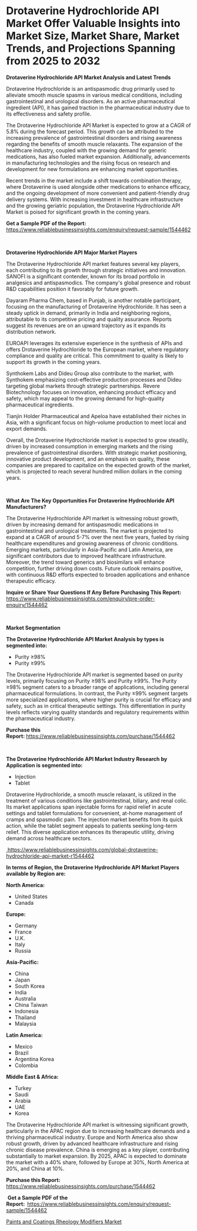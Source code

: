 <p><h1>Drotaverine Hydrochloride API Market Offer Valuable Insights into Market Size, Market Share, Market Trends, and Projections Spanning from 2025 to 2032</h1></p><p><strong>Drotaverine Hydrochloride API Market Analysis and Latest Trends</strong></p>
<p><p>Drotaverine Hydrochloride is an antispasmodic drug primarily used to alleviate smooth muscle spasms in various medical conditions, including gastrointestinal and urological disorders. As an active pharmaceutical ingredient (API), it has gained traction in the pharmaceutical industry due to its effectiveness and safety profile.</p><p>The Drotaverine Hydrochloride API Market is expected to grow at a CAGR of 5.8% during the forecast period. This growth can be attributed to the increasing prevalence of gastrointestinal disorders and rising awareness regarding the benefits of smooth muscle relaxants. The expansion of the healthcare industry, coupled with the growing demand for generic medications, has also fueled market expansion. Additionally, advancements in manufacturing technologies and the rising focus on research and development for new formulations are enhancing market opportunities.</p><p>Recent trends in the market include a shift towards combination therapy, where Drotaverine is used alongside other medications to enhance efficacy, and the ongoing development of more convenient and patient-friendly drug delivery systems. With increasing investment in healthcare infrastructure and the growing geriatric population, the Drotaverine Hydrochloride API Market is poised for significant growth in the coming years.</p></p>
<p><strong>Get a Sample PDF of the Report:&nbsp;</strong> <a href="https://www.reliablebusinessinsights.com/enquiry/request-sample/1544462?utm_campaign=2252&utm_medium=2&utm_source=Github&utm_content=ia&utm_term=01022025&utm_id=drotaverine-hydrochloride-api">https://www.reliablebusinessinsights.com/enquiry/request-sample/1544462</a></p>
<p>&nbsp;</p>
<p><strong>Drotaverine Hydrochloride API Major Market Players</strong></p>
<p><p>The Drotaverine Hydrochloride API market features several key players, each contributing to its growth through strategic initiatives and innovation. SANOFI is a significant contender, known for its broad portfolio in analgesics and antispasmodics. The company's global presence and robust R&D capabilities position it favorably for future growth.</p><p>Dayaram Pharma Chem, based in Punjab, is another notable participant, focusing on the manufacturing of Drotaverine Hydrochloride. It has seen a steady uptick in demand, primarily in India and neighboring regions, attributable to its competitive pricing and quality assurance. Reports suggest its revenues are on an upward trajectory as it expands its distribution network.</p><p>EUROAPI leverages its extensive experience in the synthesis of APIs and offers Drotaverine Hydrochloride to the European market, where regulatory compliance and quality are critical. This commitment to quality is likely to support its growth in the coming years.</p><p>Synthokem Labs and Dideu Group also contribute to the market, with Synthokem emphasizing cost-effective production processes and Dideu targeting global markets through strategic partnerships. Revere Biotechnology focuses on innovation, enhancing product efficacy and safety, which may appeal to the growing demand for high-quality pharmaceutical ingredients.</p><p>Tianjin Holder Pharmaceutical and Apeloa have established their niches in Asia, with a significant focus on high-volume production to meet local and export demands.</p><p>Overall, the Drotaverine Hydrochloride market is expected to grow steadily, driven by increased consumption in emerging markets and the rising prevalence of gastrointestinal disorders. With strategic market positioning, innovative product development, and an emphasis on quality, these companies are prepared to capitalize on the expected growth of the market, which is projected to reach several hundred million dollars in the coming years.</p></p>
<p>&nbsp;</p>
<p><strong>What Are The Key Opportunities For Drotaverine Hydrochloride API Manufacturers?</strong></p>
<p><p>The Drotaverine Hydrochloride API market is witnessing robust growth, driven by increasing demand for antispasmodic medications in gastrointestinal and urological treatments. The market is projected to expand at a CAGR of around 5-7% over the next five years, fueled by rising healthcare expenditures and growing awareness of chronic conditions. Emerging markets, particularly in Asia-Pacific and Latin America, are significant contributors due to improved healthcare infrastructure. Moreover, the trend toward generics and biosimilars will enhance competition, further driving down costs. Future outlook remains positive, with continuous R&D efforts expected to broaden applications and enhance therapeutic efficacy.</p></p>
<p><strong>Inquire or Share Your Questions If Any Before Purchasing This Report:</strong> <a href="https://www.reliablebusinessinsights.com/enquiry/pre-order-enquiry/1544462?utm_campaign=2252&utm_medium=2&utm_source=Github&utm_content=ia&utm_term=01022025&utm_id=drotaverine-hydrochloride-api">https://www.reliablebusinessinsights.com/enquiry/pre-order-enquiry/1544462</a></p>
<p>&nbsp;</p>
<p><strong>Market Segmentation</strong></p>
<p><strong>The Drotaverine Hydrochloride API Market Analysis by types is segmented into:</strong></p>
<p><ul><li>Purity ≥98%</li><li>Purity ≥99%</li></ul></p>
<p><p>The Drotaverine Hydrochloride API market is segmented based on purity levels, primarily focusing on Purity ≥98% and Purity ≥99%. The Purity ≥98% segment caters to a broader range of applications, including general pharmaceutical formulations. In contrast, the Purity ≥99% segment targets more specialized applications, where higher purity is crucial for efficacy and safety, such as in critical therapeutic settings. This differentiation in purity levels reflects varying quality standards and regulatory requirements within the pharmaceutical industry.</p></p>
<p><strong>Purchase this Report:&nbsp;</strong><a href="https://www.reliablebusinessinsights.com/purchase/1544462?utm_campaign=2252&utm_medium=2&utm_source=Github&utm_content=ia&utm_term=01022025&utm_id=drotaverine-hydrochloride-api">https://www.reliablebusinessinsights.com/purchase/1544462</a></p>
<p>&nbsp;</p>
<p><strong>The Drotaverine Hydrochloride API Market Industry Research by Application is segmented into:</strong></p>
<p><ul><li>Injection</li><li>Tablet</li></ul></p>
<p><p>Drotaverine Hydrochloride, a smooth muscle relaxant, is utilized in the treatment of various conditions like gastrointestinal, biliary, and renal colic. Its market applications span injectable forms for rapid relief in acute settings and tablet formulations for convenient, at-home management of cramps and spasmodic pain. The injection market benefits from its quick action, while the tablet segment appeals to patients seeking long-term relief. This diverse application enhances its therapeutic utility, driving demand across healthcare sectors.</p></p>
<p><a href="https://www.reliablebusinessinsights.com/global-drotaverine-hydrochloride-api-market-r1544462?utm_campaign=2252&utm_medium=2&utm_source=Github&utm_content=ia&utm_term=01022025&utm_id=drotaverine-hydrochloride-api">&nbsp;https://www.reliablebusinessinsights.com/global-drotaverine-hydrochloride-api-market-r1544462</a></p>
<p><strong>In terms of Region, the Drotaverine Hydrochloride API Market Players available by Region are:</strong></p>
<p>
    <p> <strong> North America: </strong>
        <ul>
            <li>United States</li>
            <li>Canada</li>
        </ul>
        </p> 
    <p> <strong> Europe: </strong>
        <ul>
            <li>Germany</li>
            <li>France</li>
            <li>U.K.</li>
            <li>Italy</li>
            <li>Russia</li>
        </ul>
        </p> 
    <p> <strong> Asia-Pacific: </strong>
        <ul>
            <li>China</li>
            <li>Japan</li>
            <li>South Korea</li>
            <li>India</li>
            <li>Australia</li>
            <li>China Taiwan</li>
            <li>Indonesia</li>
            <li>Thailand</li>
            <li>Malaysia</li>
        </ul>
        </p> 
    <p> <strong> Latin America: </strong>
        <ul>
            <li>Mexico</li>
            <li>Brazil</li>
            <li>Argentina Korea</li>
            <li>Colombia</li>
        </ul>
        </p> 
    <p> <strong> Middle East & Africa: </strong>
        <ul>
            <li>Turkey</li>
            <li>Saudi</li>
            <li>Arabia</li>
            <li>UAE</li>
            <li>Korea</li>
        </ul>
    </p>
    </p>
<p><p>The Drotaverine Hydrochloride API market is witnessing significant growth, particularly in the APAC region due to increasing healthcare demands and a thriving pharmaceutical industry. Europe and North America also show robust growth, driven by advanced healthcare infrastructure and rising chronic disease prevalence. China is emerging as a key player, contributing substantially to market expansion. By 2025, APAC is expected to dominate the market with a 40% share, followed by Europe at 30%, North America at 20%, and China at 10%.</p></p>
<p><strong>Purchase this Report: </strong><a href="https://www.reliablebusinessinsights.com/purchase/1544462?utm_campaign=2252&utm_medium=2&utm_source=Github&utm_content=ia&utm_term=01022025&utm_id=drotaverine-hydrochloride-api">https://www.reliablebusinessinsights.com/purchase/1544462</a></p>
<p>&nbsp;<strong>Get a Sample PDF of the Report:&nbsp;&nbsp;</strong><a href="https://www.reliablebusinessinsights.com/enquiry/request-sample/1544462?utm_campaign=2252&utm_medium=2&utm_source=Github&utm_content=ia&utm_term=01022025&utm_id=drotaverine-hydrochloride-api">https://www.reliablebusinessinsights.com/enquiry/request-sample/1544462</a></p>
<p><strong></strong></p>
<p><p><a href="https://github.com/DianaWilson796/Market-Research-Report-List-1/blob/main/paints-and-coatings-rheology-modifiers-market.md?utm_campaign=2252&utm_medium=2&utm_source=Github&utm_content=ia&utm_term=01022025&utm_id=drotaverine-hydrochloride-api">Paints and Coatings Rheology Modifiers Market</a></p></p>